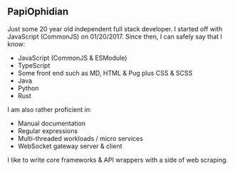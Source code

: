 ## PapiOphidian
Just some 20 year old independent full stack developer. I started off with JavaScript (CommonJS) on 01/20/2017.
Since then, I can safely say that I know:
- JavaScript (CommonJS & ESModule)
- TypeScript
- Some front end such as MD, HTML & Pug plus CSS & SCSS
- Java
- Python
- Rust

I am also rather proficient in:
- Manual documentation
- Regular expressions
- Multi-threaded workloads / micro services
- WebSocket gateway server & client

I like to write core frameworks & API wrappers with a side of web scraping.
